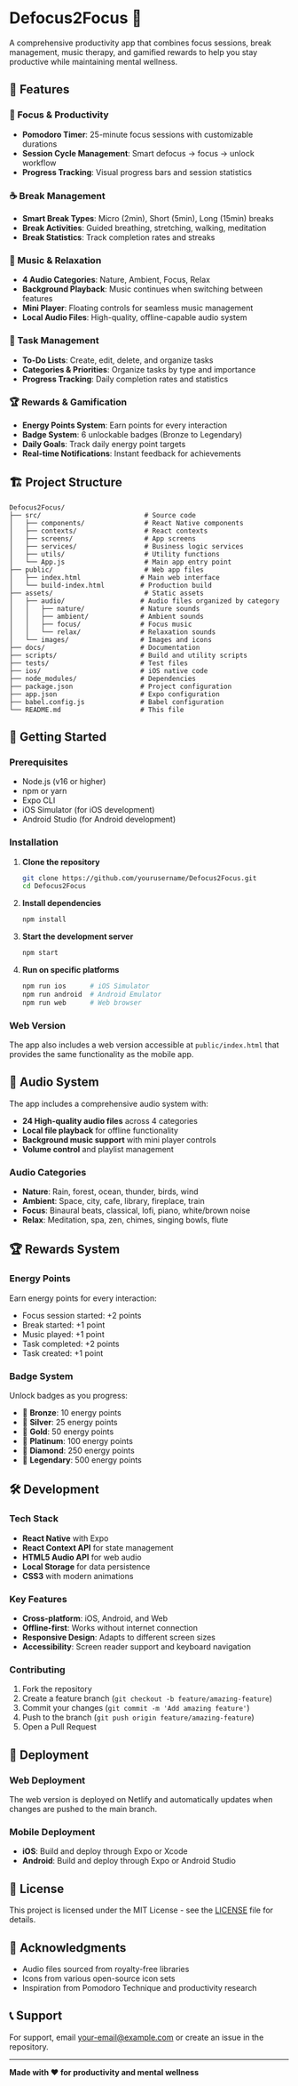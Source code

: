 # Defocus2Focus 🎯

A comprehensive productivity app that combines focus sessions, break management, music therapy, and gamified rewards to help you stay productive while maintaining mental wellness.

## 🌟 Features

### 🎯 Focus & Productivity
- **Pomodoro Timer**: 25-minute focus sessions with customizable durations
- **Session Cycle Management**: Smart defocus → focus → unlock workflow
- **Progress Tracking**: Visual progress bars and session statistics

### ☕ Break Management
- **Smart Break Types**: Micro (2min), Short (5min), Long (15min) breaks
- **Break Activities**: Guided breathing, stretching, walking, meditation
- **Break Statistics**: Track completion rates and streaks

### 🎵 Music & Relaxation
- **4 Audio Categories**: Nature, Ambient, Focus, Relax
- **Background Playback**: Music continues when switching between features
- **Mini Player**: Floating controls for seamless music management
- **Local Audio Files**: High-quality, offline-capable audio system

### 📝 Task Management
- **To-Do Lists**: Create, edit, delete, and organize tasks
- **Categories & Priorities**: Organize tasks by type and importance
- **Progress Tracking**: Daily completion rates and statistics

### 🏆 Rewards & Gamification
- **Energy Points System**: Earn points for every interaction
- **Badge System**: 6 unlockable badges (Bronze to Legendary)
- **Daily Goals**: Track daily energy point targets
- **Real-time Notifications**: Instant feedback for achievements

## 🏗️ Project Structure

```
Defocus2Focus/
├── src/                          # Source code
│   ├── components/               # React Native components
│   ├── contexts/                 # React contexts
│   ├── screens/                  # App screens
│   ├── services/                 # Business logic services
│   ├── utils/                    # Utility functions
│   └── App.js                    # Main app entry point
├── public/                       # Web app files
│   ├── index.html               # Main web interface
│   └── build-index.html         # Production build
├── assets/                       # Static assets
│   ├── audio/                   # Audio files organized by category
│   │   ├── nature/              # Nature sounds
│   │   ├── ambient/             # Ambient sounds
│   │   ├── focus/               # Focus music
│   │   └── relax/               # Relaxation sounds
│   └── images/                  # Images and icons
├── docs/                        # Documentation
├── scripts/                     # Build and utility scripts
├── tests/                       # Test files
├── ios/                         # iOS native code
├── node_modules/                # Dependencies
├── package.json                 # Project configuration
├── app.json                     # Expo configuration
├── babel.config.js              # Babel configuration
└── README.md                    # This file
```

## 🚀 Getting Started

### Prerequisites
- Node.js (v16 or higher)
- npm or yarn
- Expo CLI
- iOS Simulator (for iOS development)
- Android Studio (for Android development)

### Installation

1. **Clone the repository**
   ```bash
   git clone https://github.com/yourusername/Defocus2Focus.git
   cd Defocus2Focus
   ```

2. **Install dependencies**
   ```bash
   npm install
   ```

3. **Start the development server**
   ```bash
   npm start
   ```

4. **Run on specific platforms**
   ```bash
   npm run ios      # iOS Simulator
   npm run android  # Android Emulator
   npm run web      # Web browser
   ```

### Web Version
The app also includes a web version accessible at `public/index.html` that provides the same functionality as the mobile app.

## 🎵 Audio System

The app includes a comprehensive audio system with:
- **24 High-quality audio files** across 4 categories
- **Local file playback** for offline functionality
- **Background music support** with mini player controls
- **Volume control** and playlist management

### Audio Categories
- **Nature**: Rain, forest, ocean, thunder, birds, wind
- **Ambient**: Space, city, cafe, library, fireplace, train
- **Focus**: Binaural beats, classical, lofi, piano, white/brown noise
- **Relax**: Meditation, spa, zen, chimes, singing bowls, flute

## 🏆 Rewards System

### Energy Points
Earn energy points for every interaction:
- Focus session started: +2 points
- Break started: +1 point
- Music played: +1 point
- Task completed: +2 points
- Task created: +1 point

### Badge System
Unlock badges as you progress:
- 🥉 **Bronze**: 10 energy points
- 🥈 **Silver**: 25 energy points
- 🥇 **Gold**: 50 energy points
- 💎 **Platinum**: 100 energy points
- 💠 **Diamond**: 250 energy points
- 👑 **Legendary**: 500 energy points

## 🛠️ Development

### Tech Stack
- **React Native** with Expo
- **React Context API** for state management
- **HTML5 Audio API** for web audio
- **Local Storage** for data persistence
- **CSS3** with modern animations

### Key Features
- **Cross-platform**: iOS, Android, and Web
- **Offline-first**: Works without internet connection
- **Responsive Design**: Adapts to different screen sizes
- **Accessibility**: Screen reader support and keyboard navigation

### Contributing
1. Fork the repository
2. Create a feature branch (`git checkout -b feature/amazing-feature`)
3. Commit your changes (`git commit -m 'Add amazing feature'`)
4. Push to the branch (`git push origin feature/amazing-feature`)
5. Open a Pull Request

## 📱 Deployment

### Web Deployment
The web version is deployed on Netlify and automatically updates when changes are pushed to the main branch.

### Mobile Deployment
- **iOS**: Build and deploy through Expo or Xcode
- **Android**: Build and deploy through Expo or Android Studio

## 📄 License

This project is licensed under the MIT License - see the [LICENSE](LICENSE) file for details.

## 🙏 Acknowledgments

- Audio files sourced from royalty-free libraries
- Icons from various open-source icon sets
- Inspiration from Pomodoro Technique and productivity research

## 📞 Support

For support, email your-email@example.com or create an issue in the repository.

---

**Made with ❤️ for productivity and mental wellness**
